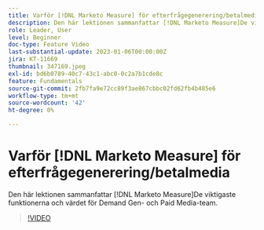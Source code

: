```yaml
---
title: Varför [!DNL Marketo Measure] för efterfrågegenerering/betalmedia
description: Den här lektionen sammanfattar [!DNL Marketo Measure]De viktigaste funktionerna och värdet för Demand Gen- och Paid Media-team.
role: Leader, User
level: Beginner
doc-type: Feature Video
last-substantial-update: 2023-01-06T00:00:00Z
jira: KT-11669
thumbnail: 347169.jpeg
exl-id: bd6b0789-40c7-43c1-abc0-0c2a7b1cde8c
feature: Fundamentals
source-git-commit: 2fb7fa9e72cc89f3ae867cbbc02fd62fb4b485e6
workflow-type: tm+mt
source-wordcount: '42'
ht-degree: 0%

---
```


# Varför [!DNL Marketo Measure] för efterfrågegenerering/betalmedia

Den här lektionen sammanfattar [!DNL Marketo Measure]De viktigaste funktionerna och värdet för Demand Gen- och Paid Media-team.

>[!VIDEO](https://video.tv.adobe.com/v/347169/?quality=12&learn=on)
